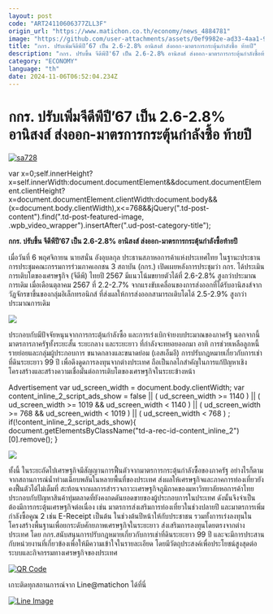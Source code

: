 ```yaml
---
layout: post
code: "ART24110606377ZLL3F"
origin_url: "https://www.matichon.co.th/economy/news_4884781"
image: "https://github.com/user-attachments/assets/0ef9982e-ad33-4aa1-907b-c80aa16747b5"
title: "กกร. ปรับเพิ่มจีดีพีปี’67 เป็น 2.6-2.8% อานิสงส์ ส่งออก-มาตรการกระตุ้นกำลังซื้อ ท้ายปี"
description: "กกร. ปรับขึ้น จีดีพีปี'67 เป็น 2.6-2.8% อานิสงส์ ส่งออก-มาตรการกระตุ้นกำลังซื้อท้ายปี"
category: "ECONOMY"
language: "th"
date: 2024-11-06T06:52:04.234Z
---
```


# กกร. ปรับเพิ่มจีดีพีปี’67 เป็น 2.6-2.8% อานิสงส์ ส่งออก-มาตรการกระตุ้นกำลังซื้อ ท้ายปี

[![](https://www.matichon.co.th/wp-content/uploads/2024/11/sa728.jpg "sa728")](https://www.matichon.co.th/wp-content/uploads/2024/11/sa728.jpg)

var x=0;self.innerHeight?x=self.innerWidth:document.documentElement&&document.documentElement.clientHeight?x=document.documentElement.clientWidth:document.body&&(x=document.body.clientWidth),x<=768&&jQuery(".td-post-content").find(".td-post-featured-image, .wpb\_video\_wrapper").insertAfter(".ud-post-category-title");

**กกร. ปรับขึ้น จีดีพีปี’67 เป็น 2.6-2.8% อานิสงส์ ส่งออก-มาตรการกระตุ้นกำลังซื้อท้ายปี**

เมื่อวันที่ 6 พฤศจิกายน นายสนั่น อังอุบลกุล ประธานสภาหอการค้าแห่งประเทศไทย ในฐานะประธานการประชุมคณะกรรมการร่วมภาคเอกชน 3 สถาบัน (กกร.) เปิดเผยหลังการประชุมว่า กกร. ได้ประเมินการเติบโตของเศรษฐกิจ (จีดีพี) ไทยปี 2567 มีแนวโน้มขยายตัวได้ที่ 2.6-2.8% สูงกว่าประมาณการเดิม เมื่อเดือนตุลาคม 2567 ที่ 2.2-2.7% จากแรงขับเคลื่อนของการส่งออกที่ได้รับอานิสงส์จากวัฏจักรขาขึ้นของกลุ่มอิเล็กทรอนิกส์ ที่ส่งผลให้การส่งออกสามารถเติบโตได้ 2.5-2.9% สูงกว่าประมาณการเดิม

![](https://www.matichon.co.th/wp-content/uploads/2024/11/กกร.1-1024x683.jpg)

ประกอบกับมีปัจจัยหนุนจากการกระตุ้นกำลังซื้อ และการเร่งเบิกจ่ายงบประมาณของภาครัฐ นอกจากนี้ มาตรการภาครัฐทั้งระยะสั้น ระยะกลาง และระยะยาว ที่กำลังจะทยอยออกมา อาทิ การช่วยเหลือลูกหนี้รายย่อยและกลุ่มผู้ประกอบการ ขนาดกลางและขนาดย่อม (เอสเอ็มอี) การปรับกฎหมายเกี่ยวกับการเช่าที่ดินระยะยาว 99 ปี เพื่อดึงดูดการลงทุนจากต่างประเทศ ถือเป็นกลไกสำคัญในการแก้ปัญหาเชิงโครงสร้างและสร้างความเชื่อมั่นต่อการเติบโตของเศรษฐกิจในระยะข้างหน้า

Advertisement var ud\_screen\_width = document.body.clientWidth; var content\_inline\_2\_script\_ads\_show = false || ( ud\_screen\_width >= 1140 ) || ( ud\_screen\_width >= 1019 && ud\_screen\_width < 1140 ) || ( ud\_screen\_width >= 768 && ud\_screen\_width < 1019 ) || ( ud\_screen\_width < 768 ) ; if(!content\_inline\_2\_script\_ads\_show){ document.getElementsByClassName("td-a-rec-id-content\_inline\_2")\[0\].remove(); }

![](https://www.matichon.co.th/wp-content/uploads/2024/11/กกร.2-1024x683.jpg)

ทั้งนี้ ในระยะถัดไปเศรษฐกิจมีสัญญานการฟื้นตัวจากมาตรการกระตุ้นกำลังซื้อของภาครัฐ อย่างไรก็ตาม จากสถานการณ์น้ำท่วมเฉียบพลันในหลายพื้นที่ของประเทศ ส่งผลให้เศรษฐกิจและภาคการท่องเที่ยวยังคงฟื้นตัวได้ไม่เต็มที่ สะท้อนจากผลการสำรวจภาวะเศรษฐกิจภูมิภาคของมหาวิทยาลัยหอการค้าไทย ประกอบกับปัญหาสินค้าทุ่มตลาดที่ยังคงกดดันยอดขายของผู้ประกอบการในประเทศ ดังนั้นจึงจำเป็นต้องมีการกระตุ้นเศรษฐกิจต่อเนื่อง เช่น มาตรการส่งเสริมการท่องเที่ยวในช่วงปลายปี และมาตรการเพิ่มกำลังซื้อคูณ 2 เช่น E-Receipt เป็นต้น ในช่วงต้นปีหน้าให้กับประชาชน รวมทั้งการเร่งลงทุนในโครงสร้างพื้นฐานเพื่อยกระดับศักยภาพเศรษฐกิจในระยะยาว ส่งเสริมการลงทุนโดยตรงจากต่างประเทศ โดย กกร.สนับสนุนการปรับกฎหมายเกี่ยวกับการเช่าที่ดินระยะยาว 99 ปี และจะมีการประสานกับหน่วยงานที่เกี่ยวข้องเพื่อให้มีความเข้าใจในรายละเอียด โดยมีวัตถุประสงค์เพื่อประโยชน์สูงสุดต่อระบบและกิจกรรมทางเศรษฐกิจของประเทศ

[![QR Code](https://www.matichon.co.th/wp-content/uploads/2023/07/wob1371z.jpg)](https://lin.ee/ht0nDxX)

เกาะติดทุกสถานการณ์จาก Line@matichon ได้ที่นี่

[![Line Image](https://www.matichon.co.th/wp-content/uploads/2023/07/th.png)](https://lin.ee/ht0nDxX)
